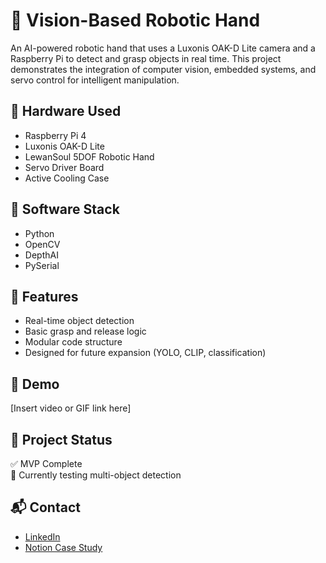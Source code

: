 # 🤖 Vision-Based Robotic Hand

An AI-powered robotic hand that uses a Luxonis OAK-D Lite camera and a Raspberry Pi to detect and grasp objects in real time. This project demonstrates the integration of computer vision, embedded systems, and servo control for intelligent manipulation.

## 🔧 Hardware Used
- Raspberry Pi 4
- Luxonis OAK-D Lite
- LewanSoul 5DOF Robotic Hand
- Servo Driver Board
- Active Cooling Case

## 🧠 Software Stack
- Python
- OpenCV
- DepthAI
- PySerial

## 🧩 Features
- Real-time object detection
- Basic grasp and release logic
- Modular code structure
- Designed for future expansion (YOLO, CLIP, classification)

## 📸 Demo
[Insert video or GIF link here]

## 📁 Project Status
✅ MVP Complete  
🧪 Currently testing multi-object detection

## 📬 Contact
- [LinkedIn](your-link)
- [Notion Case Study](your-notion-link)
